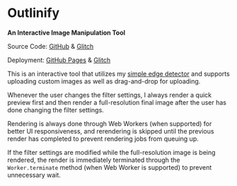 # Outlinify

**An Interactive Image Manipulation Tool**

Source Code: [GitHub](https://github.com/zhumingcheng697/Live-Web/tree/main/outlinify) & [Glitch](https://glitch.com/edit/#!/mccoy-zhu-outlinify)

Deployment: [GitHub Pages](https://zhumingcheng697.github.io/Live-Web/outlinify) & [Glitch](https://mccoy-zhu-outlinify.glitch.me/)

This is an interactive tool that utilizes my [simple edge detector](https://github.com/zhumingcheng697/Live-Web/tree/main/outlinify/outline-filter.js) and supports uploading custom images as well as drag-and-drop for uploading.

Whenever the user changes the filter settings, I always render a quick preview first and then render a full-resolution final image after the user has done changing the filter settings.

Rendering is always done through Web Workers (when supported) for better UI responsiveness, and rerendering is skipped until the previous render has completed to prevent rendering jobs from queuing up.

If the filter settings are modified while the full-resolution image is being rendered, the render is immediately terminated through the `Worker.terminate` method (when Web Worker is supported) to prevent unnecessary wait.
